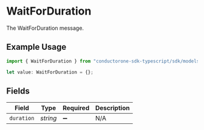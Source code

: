 # WaitForDuration

The WaitForDuration message.

## Example Usage

```typescript
import { WaitForDuration } from "conductorone-sdk-typescript/sdk/models/shared";

let value: WaitForDuration = {};
```

## Fields

| Field              | Type               | Required           | Description        |
| ------------------ | ------------------ | ------------------ | ------------------ |
| `duration`         | *string*           | :heavy_minus_sign: | N/A                |